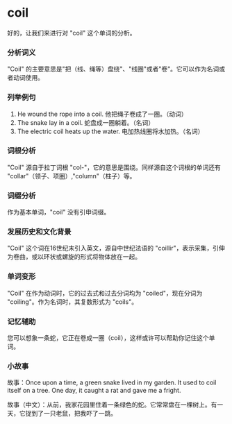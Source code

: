 # coil

好的，让我们来进行对 "coil" 这个单词的分析。

  

### 分析词义

  

"Coil" 的主要意思是"把（线、绳等）盘绕"、"线圈"或者"卷"。它可以作为名词或者动词使用。

  

### 列举例句

  

1.  He wound the rope into a coil. 他把绳子卷成了一圈。（动词）
2.  The snake lay in a coil. 蛇盘成一圈躺着。（名词）
3.  The electric coil heats up the water. 电加热线圈将水加热。（名词）

  

### 词根分析

  

"Coil" 源自于拉丁词根 "col-"，它的意思是围绕。同样源自这个词根的单词还有 "collar"（领子、项圈）,"column"（柱子）等。

  

### 词缀分析

  

作为基本单词，"coil" 没有引申词缀。

  

### 发展历史和文化背景

  

"Coil" 这个词在16世纪末引入英文，源自中世纪法语的 "coillir"，表示采集，引伸为卷曲，或以环状或螺旋的形式将物体放在一起。

  

### 单词变形

  

"Coil" 在作为动词时，它的过去式和过去分词均为 "coiled"，现在分词为 "coiling"。作为名词时，其复数形式为 "coils"。

  

### 记忆辅助

  

您可以想象一条蛇，它正在卷成一圈（coil），这样或许可以帮助你记住这个单词。

  

### 小故事

  

故事：Once upon a time, a green snake lived in my garden. It used to coil itself on a tree. One day, it caught a rat and gave me a fright.

  

故事（中文）：从前，我家花园里住着一条绿色的蛇。它常常盘在一棵树上。有一天，它捉到了一只老鼠，把我吓了一跳。
